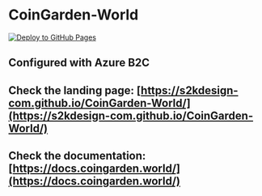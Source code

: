 # CoinGarden-World

[![Deploy to GitHub Pages](https://github.com/s2kdesign-com/CoinGarden-World/actions/workflows/gh-pages.yml/badge.svg?branch=main)](https://github.com/s2kdesign-com/CoinGarden-World/actions/workflows/gh-pages.yml)

## Configured with Azure B2C

## Check the landing page: [https://s2kdesign-com.github.io/CoinGarden-World/](https://s2kdesign-com.github.io/CoinGarden-World/)

## Check the documentation: [https://docs.coingarden.world/](https://docs.coingarden.world/)


